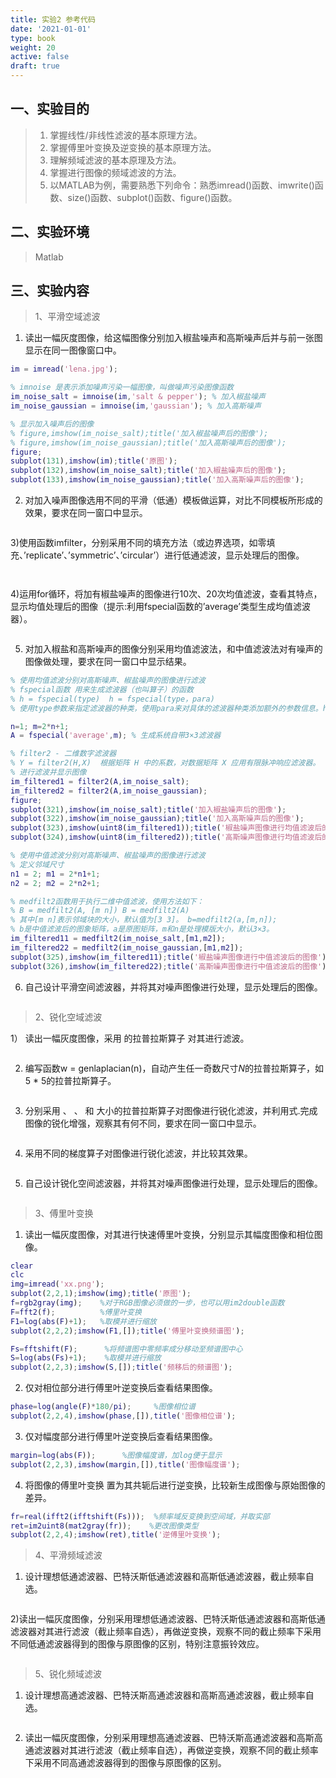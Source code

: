 ```yaml
---
title: 实验2 参考代码
date: '2021-01-01'
type: book
weight: 20
active: false
draft: true
---
```


## 一、实验目的

>1.	掌握线性/非线性滤波的基本原理方法。
>2. 掌握傅里叶变换及逆变换的基本原理方法。
>2.	理解频域滤波的基本原理及方法。
>3.	掌握进行图像的频域滤波的方法。
>5. 以MATLAB为例，需要熟悉下列命令：熟悉imread()函数、imwrite()函数、size()函数、subplot()函数、figure()函数。

## 二、实验环境

> Matlab

## 三、实验内容

> 1、平滑空域滤波

1)	读出一幅灰度图像，给这幅图像分别加入椒盐噪声和高斯噪声后并与前一张图显示在同一图像窗口中。

```matlab
im = imread('lena.jpg');

% imnoise 是表示添加噪声污染一幅图像，叫做噪声污染图像函数
im_noise_salt = imnoise(im,'salt & pepper'); % 加入椒盐噪声
im_noise_gaussian = imnoise(im,'gaussian'); % 加入高斯噪声

% 显示加入噪声后的图像
% figure,imshow(im_noise_salt);title('加入椒盐噪声后的图像');
% figure,imshow(im_noise_gaussian);title('加入高斯噪声后的图像');
figure;
subplot(131),imshow(im);title('原图');
subplot(132),imshow(im_noise_salt);title('加入椒盐噪声后的图像');
subplot(133),imshow(im_noise_gaussian);title('加入高斯噪声后的图像');
```

2)	对加入噪声图像选用不同的平滑（低通）模板做运算，对比不同模板所形成的效果，要求在同一窗口中显示。
```matlab


```
3)使用函数imfilter，分别采用不同的填充方法（或边界选项，如零填充、’replicate’、’symmetric’、’circular’）进行低通滤波，显示处理后的图像。
```matlab



```

4)运用for循环，将加有椒盐噪声的图像进行10次、20次均值滤波，查看其特点，显示均值处理后的图像（提示:利用fspecial函数的’average’类型生成均值滤波器）。
```matlab


```

5)	对加入椒盐和高斯噪声的图像分别采用均值滤波法，和中值滤波法对有噪声的图像做处理，要求在同一窗口中显示结果。
```matlab
% 使用均值滤波分别对高斯噪声、椒盐噪声的图像进行滤波
% fspecial函数 用来生成滤波器（也叫算子）的函数
% h = fspecial(type)  h = fspecial(type，para) 
% 使用type参数来指定滤波器的种类，使用para来对具体的滤波器种类添加额外的参数信息。h就是生成的滤波器。

n=1; m=2*n+1;
A = fspecial('average',m); % 生成系统自带3×3滤波器

% filter2 - 二维数字滤波器 
% Y = filter2(H,X)  根据矩阵 H 中的系数，对数据矩阵 X 应用有限脉冲响应滤波器。
% 进行滤波并显示图像
im_filtered1 = filter2(A,im_noise_salt);
im_filtered2 = filter2(A,im_noise_gaussian);
figure;
subplot(321),imshow(im_noise_salt);title('加入椒盐噪声后的图像');
subplot(322),imshow(im_noise_gaussian);title('加入高斯噪声后的图像');
subplot(323),imshow(uint8(im_filtered1));title('椒盐噪声图像进行均值滤波后的图像');
subplot(324),imshow(uint8(im_filtered2));title('高斯噪声图像进行均值滤波后的图像');

% 使用中值滤波分别对高斯噪声、椒盐噪声的图像进行滤波
% 定义邻域尺寸
n1 = 2; m1 = 2*n1+1;
n2 = 2; m2 = 2*n2+1;

% medfilt2函数用于执行二维中值滤波，使用方法如下：
% B = medfilt2(A, [m n]) B = medfilt2(A)
% 其中[m n]表示邻域块的大小，默认值为[3 3]。 b=medfilt2(a,[m,n]);
% b是中值滤波后的图象矩阵，a是原图矩阵，m和n是处理模版大小，默认3×3。
im_filtered11 = medfilt2(im_noise_salt,[m1,m2]);
im_filtered22 = medfilt2(im_noise_gaussian,[m1,m2]);
subplot(325),imshow(im_filtered11);title('椒盐噪声图像进行中值滤波后的图像');
subplot(326),imshow(im_filtered22);title('高斯噪声图像进行中值滤波后的图像');
```

6)	自己设计平滑空间滤波器，并将其对噪声图像进行处理，显示处理后的图像。
```matlab


```





> 2、锐化空域滤波

1） 读出一幅灰度图像，采用 的拉普拉斯算子 对其进行滤波。
```matlab
```


2)	编写函数w = genlaplacian(n)，自动产生任一奇数尺寸$N$的拉普拉斯算子，如5 $*$ 5的拉普拉斯算子。
```matlab
```


3)	分别采用 、 、 和 大小的拉普拉斯算子对图像进行锐化滤波，并利用式.完成图像的锐化增强，观察其有何不同，要求在同一窗口中显示。
```matlab
```

4)	采用不同的梯度算子对图像进行锐化滤波，并比较其效果。
```matlab
```


5)	自己设计锐化空间滤波器，并将其对噪声图像进行处理，显示处理后的图像。
```matlab
```




> 3、傅里叶变换

1)	读出一幅灰度图像，对其进行快速傅里叶变换，分别显示其幅度图像和相位图像。

```matlab
clear
clc
img=imread('xx.png');
subplot(2,2,1);imshow(img);title('原图');
f=rgb2gray(img);    %对于RGB图像必须做的一步，也可以用im2double函数
F=fft2(f);          %傅里叶变换
F1=log(abs(F)+1);   %取模并进行缩放
subplot(2,2,2);imshow(F1,[]);title('傅里叶变换频谱图');

Fs=fftshift(F);      %将频谱图中零频率成分移动至频谱图中心
S=log(abs(Fs)+1);    %取模并进行缩放
subplot(2,2,3);imshow(S,[]);title('频移后的频谱图');
```


2)	仅对相位部分进行傅里叶逆变换后查看结果图像。

```matlab
phase=log(angle(F)*180/pi);     %图像相位谱
subplot(2,2,4),imshow(phase,[]),title('图像相位谱');
```

3)	仅对幅度部分进行傅里叶逆变换后查看结果图像。
```matlab
margin=log(abs(F));      %图像幅度谱，加log便于显示
subplot(2,2,3),imshow(margin,[]),title('图像幅度谱');
```

4)	将图像的傅里叶变换 置为其共轭后进行逆变换，比较新生成图像与原始图像的差异。

```matlab
fr=real(ifft2(ifftshift(Fs)));  %频率域反变换到空间域，并取实部
ret=im2uint8(mat2gray(fr));    %更改图像类型
subplot(2,2,4);imshow(ret),title('逆傅里叶变换');
```


> 4、平滑频域滤波
1)	设计理想低通滤波器、巴特沃斯低通滤波器和高斯低通滤波器，截止频率自选。
```matlab
```

2)读出一幅灰度图像，分别采用理想低通滤波器、巴特沃斯低通滤波器和高斯低通滤波器对其进行滤波（截止频率自选），再做逆变换，观察不同的截止频率下采用不同低通滤波器得到的图像与原图像的区别，特别注意振铃效应。
```matlab
```

>  5、锐化频域滤波
1)	设计理想高通滤波器、巴特沃斯高通滤波器和高斯高通滤波器，截止频率自选。
```matlab


```


2)	读出一幅灰度图像，分别采用理想高通滤波器、巴特沃斯高通滤波器和高斯高通滤波器对其进行滤波（截止频率自选），再做逆变换，观察不同的截止频率下采用不同高通滤波器得到的图像与原图像的区别。
```matlab


```
